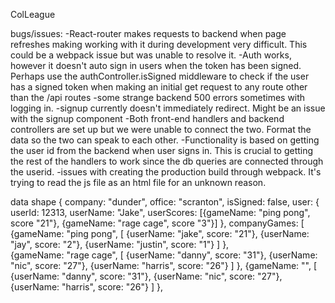 ColLeague

bugs/issues:
-React-router makes requests to backend when page refreshes making working with it during development very difficult.  This could be a webpack issue but was unable to resolve it.
-Auth works, however it doesn't auto sign in users when the token has been signed.  Perhaps use the authController.isSigned middleware to check if the user has a signed token when making an initial get request to any route other than the /api routes
-some strange backend 500 errors sometimes with logging in.
-signup currently doesn't immediately redirect. Might be an issue with the signup component
-Both front-end handlers and backend controllers are set up but we were unable to connect the two.  Format the data so the two can speak to each other.
-Functionality is based on getting the user id from the backend when user signs in.  This is crucial to getting the rest of the handlers to work since the db queries are connected through the userid.
-issues with creating the production build through webpack. It's trying to read the js file as an html file for an unknown reason.

data shape
{
  company: "dunder",
  office: "scranton",
  isSigned: false,
  user: {
    userId: 12313,
    userName: "Jake",
    userScores: [{gameName: "ping pong", score "21"}, {gameName: "rage cage", score "3"}]
  },
  companyGames: [
      {gameName: "ping pong", 
      [ {userName: "jake", score: "21"}, 
        {userName: "jay", score: "2"}, 
        {userName: "justin", score: "1"} ]
      },  
      {gameName: "rage cage", 
      [ {userName: "danny", score: "31"}, 
        {userName: "nic", score: "27"}, 
        {userName: "harris", score: "26"} ]
      },
      {gameName: "", 
      [ {userName: "danny", score: "31"}, 
        {userName: "nic", score: "27"}, 
        {userName: "harris", score: "26"} ]
      },
